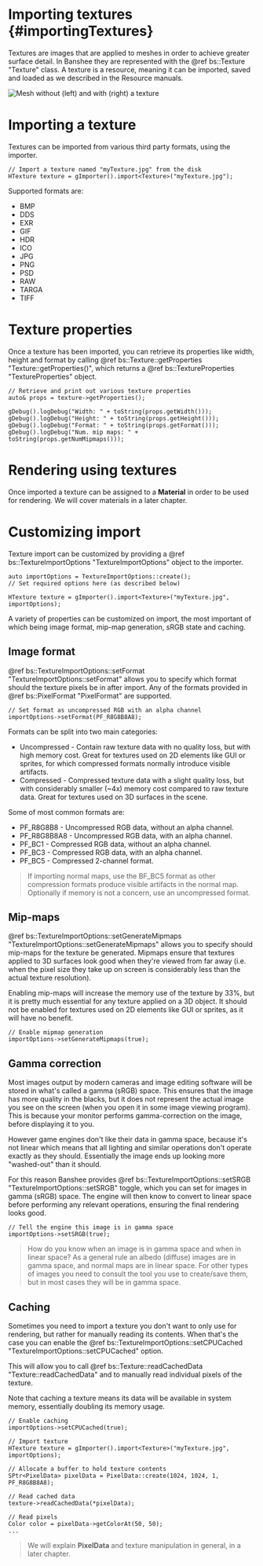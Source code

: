 Importing textures 						{#importingTextures}
===============

Textures are images that are applied to meshes in order to achieve greater surface detail. In Banshee they are represented with the @ref bs::Texture "Texture" class. A texture is a resource, meaning it can be imported, saved and loaded as we described in the Resource manuals.

![Mesh without (left) and with (right) a texture](TexturedMesh.png)  

# Importing a texture
Textures can be imported from various third party formats, using the importer.

~~~~~~~~~~~~~{.cpp}
// Import a texture named "myTexture.jpg" from the disk
HTexture texture = gImporter().import<Texture>("myTexture.jpg");
~~~~~~~~~~~~~

Supported formats are:
 - BMP
 - DDS
 - EXR
 - GIF
 - HDR
 - ICO
 - JPG
 - PNG
 - PSD
 - RAW
 - TARGA
 - TIFF
 
# Texture properties
Once a texture has been imported, you can retrieve its properties like width, height and format by calling @ref bs::Texture::getProperties "Texture::getProperties()", which returns a @ref bs::TextureProperties "TextureProperties" object.

~~~~~~~~~~~~~{.cpp}
// Retrieve and print out various texture properties
auto& props = texture->getProperties();

gDebug().logDebug("Width: " + toString(props.getWidth()));
gDebug().logDebug("Height: " + toString(props.getHeight()));
gDebug().logDebug("Format: " + toString(props.getFormat()));
gDebug().logDebug("Num. mip maps: " + toString(props.getNumMipmaps()));
~~~~~~~~~~~~~

# Rendering using textures
Once imported a texture can be assigned to a **Material** in order to be used for rendering. We will cover materials in a later chapter. 
 
# Customizing import
Texture import can be customized by providing a @ref bs::TextureImportOptions "TextureImportOptions" object to the importer.

~~~~~~~~~~~~~{.cpp}
auto importOptions = TextureImportOptions::create();
// Set required options here (as described below)

HTexture texture = gImporter().import<Texture>("myTexture.jpg", importOptions);
~~~~~~~~~~~~~

A variety of properties can be customized on import, the most important of which being image format, mip-map generation, sRGB state and caching.

## Image format
@ref bs::TextureImportOptions::setFormat "TextureImportOptions::setFormat" allows you to specify which format should the texture pixels be in after import. Any of the formats provided in @ref bs::PixelFormat "PixelFormat" are supported.

~~~~~~~~~~~~~{.cpp}
// Set format as uncompressed RGB with an alpha channel
importOptions->setFormat(PF_R8G8B8A8);
~~~~~~~~~~~~~

Formats can be split into two main categories:
 - Uncompressed - Contain raw texture data with no quality loss, but with high memory cost. Great for textures used on 2D elements like GUI or sprites, for which compressed formats normally introduce visible artifacts.
 - Compressed - Compressed texture data with a slight quality loss, but with considerably smaller (~4x) memory cost compared to raw texture data. Great for textures used on 3D surfaces in the scene.

Some of most common formats are:
 - PF_R8G8B8 - Uncompressed RGB data, without an alpha channel. 
 - PF_R8G8B8A8 - Uncompressed RGB data, with an alpha channel. 
 - PF_BC1 - Compressed RGB data, without an alpha channel. 
 - PF_BC3 - Compressed RGB data, with an alpha channel. 
 - PF_BC5 - Compressed 2-channel format. 
 
> If importing normal maps, use the BF_BC5 format as other compression formats produce visible artifacts in the normal map. Optionally if memory is not a concern, use an uncompressed format.
 
## Mip-maps
@ref bs::TextureImportOptions::setGenerateMipmaps "TextureImportOptions::setGenerateMipmaps" allows you to specify should mip-maps for the texture be generated. Mipmaps ensure that textures applied to 3D surfaces look good when they're viewed from far away (i.e. when the pixel size they take up on screen is considerably less than the actual texture resolution).

Enabling mip-maps will increase the memory use of the texture by 33%, but it is pretty much essential for any texture applied on a 3D object. It should not be enabled for textures used on 2D elements like GUI or sprites, as it will have no benefit.

~~~~~~~~~~~~~{.cpp}
// Enable mipmap generation
importOptions->setGenerateMipmaps(true);
~~~~~~~~~~~~~

## Gamma correction
Most images output by modern cameras and image editing software will be stored in what's called a gamma (sRGB) space. This ensures that the image has more quality in the blacks, but it does not represent the actual image you see on the screen (when you open it in some image viewing program). This is because your monitor performs gamma-correction on the image, before displaying it to you.

However game engines don't like their data in gamma space, because it's not linear which means that all lighting and similar operations don't operate exactly as they should. Essentially the image ends up looking more "washed-out" than it should.

For this reason Banshee provides @ref bs::TextureImportOptions::setSRGB "TextureImportOptions::setSRGB" toggle, which you can set for images in gamma (sRGB) space. The engine will then know to convert to linear space before performing any relevant operations, ensuring the final rendering looks good.

~~~~~~~~~~~~~{.cpp}
// Tell the engine this image is in gamma space
importOptions->setSRGB(true);
~~~~~~~~~~~~~

> How do you know when an image is in gamma space and when in linear space? As a general rule an albedo (diffuse) images are in gamma space, and normal maps are in linear space. For other types of images you need to consult the tool you use to create/save them, but in most cases they will be in gamma space.

## Caching
Sometimes you need to import a texture you don't want to only use for rendering, but rather for manually reading its contents. When that's the case you can enable the @ref bs::TextureImportOptions::setCPUCached "TextureImportOptions::setCPUCached" option.

This will allow you to call @ref bs::Texture::readCachedData "Texture::readCachedData" and to manually read individual pixels of the texture.

Note that caching a texture means its data will be available in system memory, essentially doubling its memory usage.

~~~~~~~~~~~~~{.cpp}
// Enable caching
importOptions->setCPUCached(true);

// Import texture
HTexture texture = gImporter().import<Texture>("myTexture.jpg", importOptions);

// Allocate a buffer to hold texture contents
SPtr<PixelData> pixelData = PixelData::create(1024, 1024, 1, PF_R8G8B8A8);

// Read cached data
texture->readCachedData(*pixelData);

// Read pixels
Color color = pixelData->getColorAt(50, 50);
...
~~~~~~~~~~~~~

> We will explain **PixelData** and texture manipulation in general, in a later chapter.